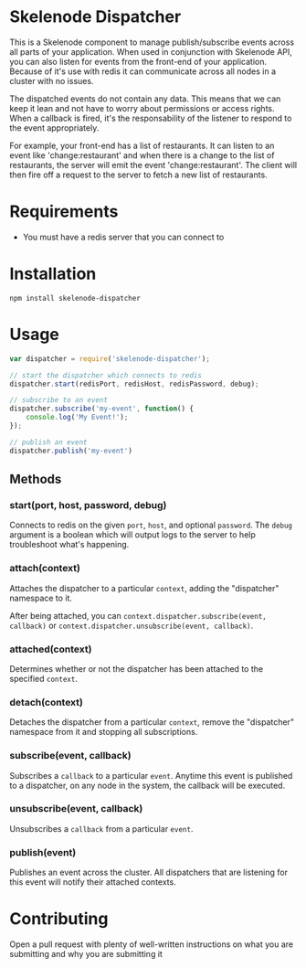 # Skelenode Dispatcher
This is a Skelenode component to manage publish/subscribe events across all parts of your application. When used in conjunction with Skelenode API, you can also listen for events from the front-end of your application. Because of it's use with redis it can communicate across all nodes in a cluster with no issues.

The dispatched events do not contain any data. This means that we can keep it lean and not have to worry about
permissions or access rights. When a callback is fired, it's the responsability of the listener to respond to the event appropriately.

For example, your front-end has a list of restaurants. It can listen to an event like 'change:restaurant' and when there is a change to the list of restaurants, the server will emit the event 'change:restaurant'. The client will then fire off a request to the server to fetch a new list of restaurants.

# Requirements
* You must have a redis server that you can connect to

# Installation
```
npm install skelenode-dispatcher
```

# Usage
```javascript
var dispatcher = require('skelenode-dispatcher');

// start the dispatcher which connects to redis
dispatcher.start(redisPort, redisHost, redisPassword, debug);

// subscribe to an event
dispatcher.subscribe('my-event', function() {
	console.log('My Event!');
});

// publish an event
dispatcher.publish('my-event')
```

## Methods

### start(port, host, password, debug)
Connects to redis on the given `port`, `host`, and optional `password`. The `debug` argument is a boolean which will output logs to the server to help troubleshoot what's happening.

### attach(context)
Attaches the dispatcher to a particular `context`, adding the "dispatcher" namespace to it.

After being attached, you can `context.dispatcher.subscribe(event, callback)` or `context.dispatcher.unsubscribe(event, callback)`.

### attached(context)
Determines whether or not the dispatcher has been attached to the specified `context`.

### detach(context)
Detaches the dispatcher from a particular `context`, remove the "dispatcher" namespace from it and stopping all subscriptions.

### subscribe(event, callback)
Subscribes a `callback` to a particular `event`. Anytime this event is published to a dispatcher, on any node in the system, the callback will be executed.

### unsubscribe(event, callback)
Unsubscribes a `callback` from a particular `event`.

### publish(event)
Publishes an event across the cluster. All dispatchers that are listening for this event will notify their attached contexts.

# Contributing
Open a pull request with plenty of well-written instructions on what you are submitting and why you are submitting it
